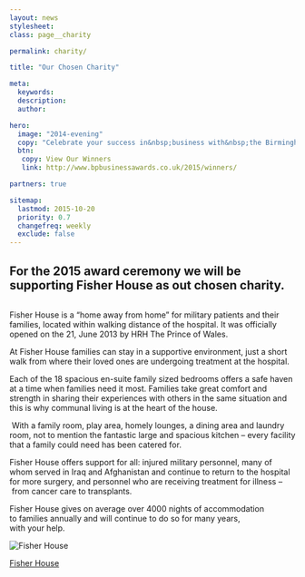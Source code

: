```yaml
---
layout: news
stylesheet:
class: page__charity

permalink: charity/

title: "Our Chosen Charity"

meta:
  keywords:
  description:
  author:

hero:
  image: "2014-evening"
  copy: "Celebrate your success in&nbsp;business with&nbsp;the Birmingham&nbsp;Post"
  btn:
   copy: View Our Winners
   link: http://www.bpbusinessawards.co.uk/2015/winners/

partners: true

sitemap:
  lastmod: 2015-10-20
  priority: 0.7
  changefreq: weekly
  exclude: false
---
```


## For the 2015 award ceremony we will be supporting Fisher&nbsp;House as out chosen&nbsp;charity.

<img class="alignright sizemedium image" src="{{ site.media }}/partners/charity_fisher-house_001.jpg" alt="">

Fisher House is a &ldquo;home away from home&rdquo; for&nbsp;military patients and their families, located within walking distance of the hospital. It&nbsp;was&nbsp;officially opened on the 21,&nbsp;June&nbsp;2013 by&nbsp;HRH The Prince&nbsp;of&nbsp;Wales.

At Fisher House families can stay in&nbsp;a&nbsp;supportive environment, just a short walk from where their loved ones are undergoing treatment at&nbsp;the&nbsp;hospital.

Each of the 18 spacious en-suite family sized bedrooms offers a&nbsp;safe haven at a&nbsp;time when families need it most. Families take great comfort and strength in sharing their experiences with others in&nbsp;the same situation and this is why communal living is at the heart of the&nbsp;house.

<img class="alignleft sizemedium image" src="{{ site.media }}/partners/charity_fisher-house_002.jpg" alt="">
With a family room, play area, homely lounges, a dining area and laundry room, not&nbsp;to&nbsp;mention the fantastic large and spacious kitchen – every facility that a&nbsp;family could need has been catered&nbsp;for.

Fisher&nbsp;House offers support for all: injured military personnel, many of whom served in&nbsp;Iraq and Afghanistan and continue to&nbsp;return&nbsp;to&nbsp;the&nbsp;hospital for more surgery, and&nbsp;personnel who&nbsp;are&nbsp;receiving treatment for&nbsp;illness –&nbsp;from cancer care&nbsp;to&nbsp;transplants.

Fisher&nbsp;House gives on average over 4000&nbsp;nights of&nbsp;accommodation to&nbsp;families annually&nbsp;and will continue to&nbsp;do&nbsp;so&nbsp;for many years, with&nbsp;your&nbsp;help.

<img class="sizemedium" src="{{ site.media }}/partners/logo_fisher-house.png" alt="Fisher House">

<a href="http://www.fisherhouseuk.org/">Fisher House</a>

